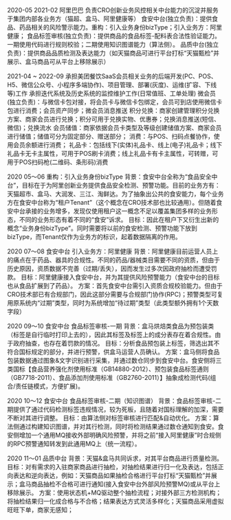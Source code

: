 2020-05 2021-02 阿里巴巴
负责CRO创新业务风控相关中台能力的沉淀并服务于集团内部各业务方（猫超、盒马、阿里健康等）
食安中台(独立负责)：提供食品、药品相关的风险警示能力。重构：引入业务身份bizType；引入业务方：阿里健康；
食品标签审核(独立负责)：提供商品的食品标签-配料表合法性验证能力。一期使用代码进行规则校验；二期使用知识图谱能力（算法侧）。
品质中台(独立负责)：提供商品品质检测及表达能力（如天猫商品可进行平台打标“天猫甄检”并展示、盒马商品可从平台上移除展示）

2021-04 ~ 2022-09
承担美团餐饮SaaS会员相关业务的后端开发(PC、POS、H5、微信公众号、小程序多端协作)、项目管理、部署(灰度)、运维(扩容、下线等)工作
承担迭代系统及历史系统的监控维护工作(日常值班、工单处理)
微会员(独立负责)：与微信卡包对接，将会员卡与微信卡包绑定，会员可到店使用微信卡包进行消费；会员资产同步；微会员消息推送
积分兑换：商家创建管理积分兑换方案、商家会员进行兑换；积分可用于兑换实物、优惠券；兑换消息推送(短信、微信)；兑换流水
会员储值：商家依据会员卡类型及等级创建储值方案、商家会员进行储值；储值可分为固定部分、赠送部分；
消费：与POS、扫码点餐协作，使用会员余额进行消费；
礼品卡：包括线下(实体)礼品卡、线上(电子)礼品卡；线下礼品卡无卡主属性，可用于POS刷卡消费；线上礼品卡有卡主属性，可转赠，可用于POS扫码枪(二维码、条形码)消费





2020 05～06
重构：引入业务身份bizType
背景：食安中台全称为“食品安全中台”，目标在于为阿里创新业务提供食品安全检测、预警功能。目前的业务方有：天猫超市、盒马、大润发、三江、淘鲜达。为了抽象出公共的食安能力，每个业务方在食安中台称为“租户Tenant”（这个概念在CRO技术部也比较通用）。但随着食安中台承接的业务增多，发现仅使用租户这一概念不足以覆盖集团多样的业务形态，不同的业务形态有着不同的“食安”诉求。
目标：因此在租户下又衍生出新的概念“业务身份bizType”。同时需要将以前的食安检测、预警功能下放到bizType，而Tenant仅作为业务方的标识，起着数据隔离的作用。

2020 07～08
食安中台
引入业务方：阿里健康
背景：阿里健康目前运营人员上的痛点在于药品、器具的合规性。不同的药品/器械类目需要不同的资质，但由于历史原因，资质数据不完善（过期/丢失），因而发生过多次因政府抽检而遭受罚款。
目标：阿里健康接入食安中台，并为其提供风险预警能力（食安中台的目标也从食品扩展到了药品）。
方案：首先食安中台需引入资质合规校验能力。但由于CRO技术部已有合规部门，因此这部分需要与合规部门协作(RPC)；预警类型可复用原系统内“过期”类型，同时为系统增加“待过期”类型（此类型额外拥有1个天数字段）

2020 09～10
食安中台
食品标签审核-一期
背景：盒马烘焙类食品为预包装类（标签是自行临时打印上去的），因此其标签及标签上的成分表存在着合规性。由于政府抽查，也存在着罚款的情况。
目标：分析食品预包装上标签，筛选出其不符合国标规定的部分，并进行预警，供盒马运营人员确认。
方案：盒马侧将食品包装数据通过图象&文字识别进行采集，并通过数仓同步到食安中台。食安侧将三类国标【食品营养强化剂使用标准（GB14880-2012）、预包装食品标签通则（GB7718-2011）、食品添加剂使用标准（GB2760-2011）】抽象成检测代码(组合/责任链模式，方便扩展)。

2020 10～12
食安中台
食品标签审核-二期（知识图谱）
背景：食品标签审核-二期提供了通过代码检测标签违规情况，较为死板，且随着对国标理解的加深，需要不断对其进行调整。
目标：由算法侧对标签审核进行匹配&自动优化。
方案：算法侧通过构建知识图谱，并对其行检测，同时将检测结果通过数仓通知到食安。食安侧增加一个通用MQ接收外部明确风险预警，并将之前“接入阿里健康”时合规侧的RPC预警通知转发到此通用MQ上（统一流程）。


2020 11～01
品质中台
背景：天猫&盒马共同诉求，对其平台商品进行质量检测。
目标：对有需求的入驻商家商品进行抽检，对抽检结果进行归一化及表达，包括正向表达和逆向表达，例如：天猫商品如果抽检合格进行平台打标“天猫甄检”并展示；盒马商品抽检不合格可进行通知(接入食安中台外部风险预警MQ)或从平台上移除展示。
方案：使用状态机+MQ驱动整个抽检流程；对接外部三方检测机构；将抽检结果归一化成合格与不合格；结果表达方式灵活多样化；天猫商品采用虚拟旺旺下单，商家无感知；